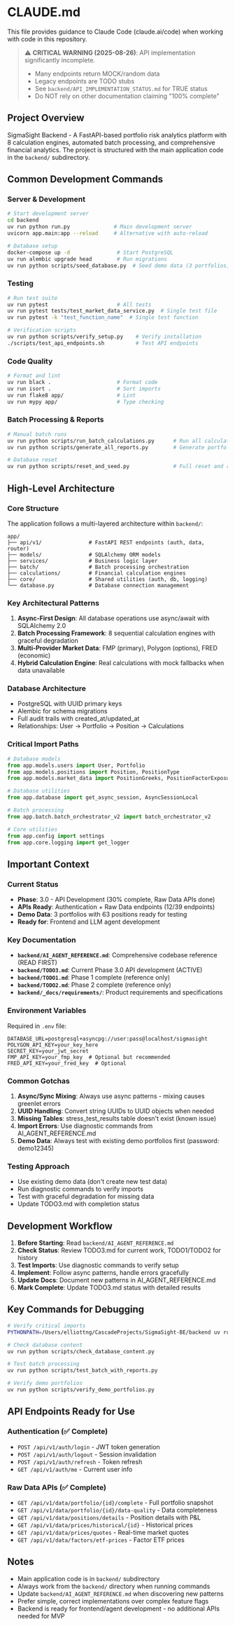 # CLAUDE.md

This file provides guidance to Claude Code (claude.ai/code) when working with code in this repository.

> ⚠️ **CRITICAL WARNING (2025-08-26)**: API implementation significantly incomplete.
> - Many endpoints return MOCK/random data
> - Legacy endpoints are TODO stubs
> - See `backend/API_IMPLEMENTATION_STATUS.md` for TRUE status
> - Do NOT rely on other documentation claiming "100% complete"

## Project Overview

SigmaSight Backend - A FastAPI-based portfolio risk analytics platform with 8 calculation engines, automated batch processing, and comprehensive financial analytics. The project is structured with the main application code in the `backend/` subdirectory.

## Common Development Commands

### Server & Development
```bash
# Start development server
cd backend
uv run python run.py              # Main development server
uvicorn app.main:app --reload     # Alternative with auto-reload

# Database setup
docker-compose up -d               # Start PostgreSQL
uv run alembic upgrade head        # Run migrations
uv run python scripts/seed_database.py  # Seed demo data (3 portfolios, 63 positions)
```

### Testing
```bash
# Run test suite
uv run pytest                      # All tests
uv run pytest tests/test_market_data_service.py  # Single test file
uv run pytest -k "test_function_name"  # Single test function

# Verification scripts
uv run python scripts/verify_setup.py    # Verify installation
./scripts/test_api_endpoints.sh          # Test API endpoints
```

### Code Quality
```bash
# Format and lint
uv run black .                     # Format code
uv run isort .                     # Sort imports
uv run flake8 app/                 # Lint
uv run mypy app/                   # Type checking
```

### Batch Processing & Reports
```bash
# Manual batch runs
uv run python scripts/run_batch_calculations.py      # Run all calculations
uv run python scripts/generate_all_reports.py        # Generate portfolio reports

# Database reset
uv run python scripts/reset_and_seed.py              # Full reset and reseed
```

## High-Level Architecture

### Core Structure
The application follows a multi-layered architecture within `backend/`:

```
app/
├── api/v1/               # FastAPI REST endpoints (auth, data, router)
├── models/               # SQLAlchemy ORM models
├── services/             # Business logic layer
├── batch/                # Batch processing orchestration
├── calculations/         # Financial calculation engines
├── core/                 # Shared utilities (auth, db, logging)
└── database.py           # Database connection management
```

### Key Architectural Patterns

1. **Async-First Design**: All database operations use async/await with SQLAlchemy 2.0
2. **Batch Processing Framework**: 8 sequential calculation engines with graceful degradation
3. **Multi-Provider Market Data**: FMP (primary), Polygon (options), FRED (economic)
4. **Hybrid Calculation Engine**: Real calculations with mock fallbacks when data unavailable

### Database Architecture
- PostgreSQL with UUID primary keys
- Alembic for schema migrations
- Full audit trails with created_at/updated_at
- Relationships: User → Portfolio → Position → Calculations

### Critical Import Paths
```python
# Database models
from app.models.users import User, Portfolio
from app.models.positions import Position, PositionType
from app.models.market_data import PositionGreeks, PositionFactorExposure

# Database utilities
from app.database import get_async_session, AsyncSessionLocal

# Batch processing
from app.batch.batch_orchestrator_v2 import batch_orchestrator_v2

# Core utilities
from app.config import settings
from app.core.logging import get_logger
```

## Important Context

### Current Status
- **Phase**: 3.0 - API Development (30% complete, Raw Data APIs done)
- **APIs Ready**: Authentication + Raw Data endpoints (12/39 endpoints)
- **Demo Data**: 3 portfolios with 63 positions ready for testing
- **Ready for**: Frontend and LLM agent development

### Key Documentation
- **`backend/AI_AGENT_REFERENCE.md`**: Comprehensive codebase reference (READ FIRST)
- **`backend/TODO3.md`**: Current Phase 3.0 API development (ACTIVE)
- **`backend/TODO1.md`**: Phase 1 complete (reference only)
- **`backend/TODO2.md`**: Phase 2 complete (reference only)
- **`backend/_docs/requirements/`**: Product requirements and specifications

### Environment Variables
Required in `.env` file:
```
DATABASE_URL=postgresql+asyncpg://user:pass@localhost/sigmasight
POLYGON_API_KEY=your_key_here
SECRET_KEY=your_jwt_secret
FMP_API_KEY=your_fmp_key  # Optional but recommended
FRED_API_KEY=your_fred_key  # Optional
```

### Common Gotchas
1. **Async/Sync Mixing**: Always use async patterns - mixing causes greenlet errors
2. **UUID Handling**: Convert string UUIDs to UUID objects when needed
3. **Missing Tables**: stress_test_results table doesn't exist (known issue)
4. **Import Errors**: Use diagnostic commands from AI_AGENT_REFERENCE.md
5. **Demo Data**: Always test with existing demo portfolios first (password: demo12345)

### Testing Approach
- Use existing demo data (don't create new test data)
- Run diagnostic commands to verify imports
- Test with graceful degradation for missing data
- Update TODO3.md with completion status

## Development Workflow

1. **Before Starting**: Read `backend/AI_AGENT_REFERENCE.md`
2. **Check Status**: Review TODO3.md for current work, TODO1/TODO2 for history
3. **Test Imports**: Use diagnostic commands to verify setup
4. **Implement**: Follow async patterns, handle errors gracefully
5. **Update Docs**: Document new patterns in AI_AGENT_REFERENCE.md
6. **Mark Complete**: Update TODO3.md status with detailed results

## Key Commands for Debugging

```bash
# Verify critical imports
PYTHONPATH=/Users/elliottng/CascadeProjects/SigmaSight-BE/backend uv run python -c "from app.models.users import User; print('✅ Models import successfully')"

# Check database content
uv run python scripts/check_database_content.py

# Test batch processing
uv run python scripts/test_batch_with_reports.py

# Verify demo portfolios
uv run python scripts/verify_demo_portfolios.py
```

## API Endpoints Ready for Use

### Authentication (✅ Complete)
- `POST /api/v1/auth/login` - JWT token generation
- `POST /api/v1/auth/logout` - Session invalidation  
- `POST /api/v1/auth/refresh` - Token refresh
- `GET /api/v1/auth/me` - Current user info

### Raw Data APIs (✅ Complete)
- `GET /api/v1/data/portfolio/{id}/complete` - Full portfolio snapshot
- `GET /api/v1/data/portfolio/{id}/data-quality` - Data completeness
- `GET /api/v1/data/positions/details` - Position details with P&L
- `GET /api/v1/data/prices/historical/{id}` - Historical prices
- `GET /api/v1/data/prices/quotes` - Real-time market quotes
- `GET /api/v1/data/factors/etf-prices` - Factor ETF prices

## Notes
- Main application code is in `backend/` subdirectory
- Always work from the `backend/` directory when running commands
- Update `backend/AI_AGENT_REFERENCE.md` when discovering new patterns
- Prefer simple, correct implementations over complex feature flags
- Backend is ready for frontend/agent development - no additional APIs needed for MVP